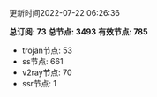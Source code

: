 更新时间2022-07-22 06:26:36

**总订阅: 73**
**总节点: 3493**
**有效节点: 785**
- trojan节点: 53
- ss节点: 661
- v2ray节点: 70
- ssr节点: 1
